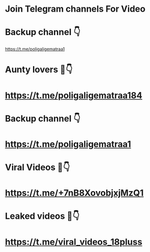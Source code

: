 # Join Telegram channels For Video

# Backup channel 👇
 <a href="https://t.me/poligaligematraa1">https://t.me/poligaligematraa1</a>

# Aunty lovers 🔞👇
# https://t.me/poligaligematraa184

# Backup channel 👇
# https://t.me/poligaligematraa1

# Viral Videos 🔞👇
# https://t.me/+7nB8XovobjxjMzQ1

# Leaked videos 🔞👇
# https://t.me/viral_videos_18pluss
